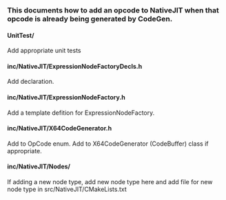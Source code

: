 ### This documents how to add an opcode to NativeJIT when that opcode is already being generated by CodeGen.


#### UnitTest/

Add appropriate unit tests

#### inc/NativeJIT/ExpressionNodeFactoryDecls.h

Add declaration.

#### inc/NativeJIT/ExpressionNodeFactory.h

Add a template defition for ExpressionNodeFactory.

#### inc/NativeJIT/X64CodeGenerator.h

Add to OpCode enum.
Add to X64CodeGenerator (CodeBuffer) class if appropriate.

#### inc/NativeJIT/Nodes/

If adding a new node type, add new node type here and add file for new node type in src/NativeJIT/CMakeLists.txt

